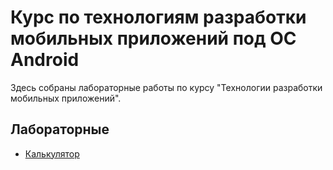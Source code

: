 # Курс по технологиям разработки мобильных приложений под ОС Android

Здесь собраны лабораторные работы по курсу "Технологии разработки мобильных приложений".

## Лабораторные

- [Калькулятор](https://github.com/kantegory/ITMO-ICT-Android/NaiveCalc)

